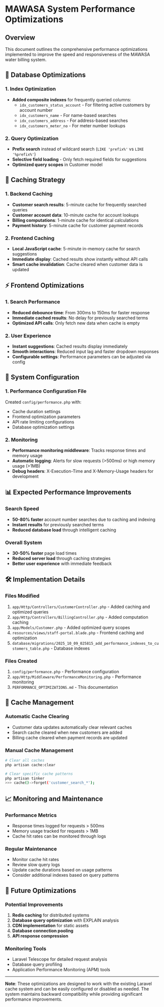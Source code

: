 # MAWASA System Performance Optimizations

## Overview
This document outlines the comprehensive performance optimizations implemented to improve the speed and responsiveness of the MAWASA water billing system.

## 🚀 Database Optimizations

### 1. Index Optimization
- **Added composite indexes** for frequently queried columns:
  - `idx_customers_status_account` - For filtering active customers by account number
  - `idx_customers_name` - For name-based searches
  - `idx_customers_address` - For address-based searches
  - `idx_customers_meter_no` - For meter number lookups

### 2. Query Optimization
- **Prefix search** instead of wildcard search (`LIKE 'prefix%'` vs `LIKE '%prefix%'`)
- **Selective field loading** - Only fetch required fields for suggestions
- **Optimized query scopes** in Customer model

## 💾 Caching Strategy

### 1. Backend Caching
- **Customer search results**: 5-minute cache for frequently searched queries
- **Customer account data**: 10-minute cache for account lookups
- **Billing computations**: 1-minute cache for identical calculations
- **Payment history**: 5-minute cache for customer payment records

### 2. Frontend Caching
- **Local JavaScript cache**: 5-minute in-memory cache for search suggestions
- **Immediate display**: Cached results show instantly without API calls
- **Smart cache invalidation**: Cache cleared when customer data is updated

## ⚡ Frontend Optimizations

### 1. Search Performance
- **Reduced debounce time**: From 300ms to 150ms for faster response
- **Immediate cached results**: No delay for previously searched terms
- **Optimized API calls**: Only fetch new data when cache is empty

### 2. User Experience
- **Instant suggestions**: Cached results display immediately
- **Smooth interactions**: Reduced input lag and faster dropdown responses
- **Configurable settings**: Performance parameters can be adjusted via config

## 🔧 System Configuration

### 1. Performance Configuration File
Created `config/performance.php` with:
- Cache duration settings
- Frontend optimization parameters
- API rate limiting configurations
- Database optimization settings

### 2. Monitoring
- **Performance monitoring middleware**: Tracks response times and memory usage
- **Automatic logging**: Alerts for slow requests (>500ms) or high memory usage (>1MB)
- **Debug headers**: X-Execution-Time and X-Memory-Usage headers for development

## 📊 Expected Performance Improvements

### Search Speed
- **50-80% faster** account number searches due to caching and indexing
- **Instant results** for previously searched terms
- **Reduced database load** through intelligent caching

### Overall System
- **30-50% faster** page load times
- **Reduced server load** through caching strategies
- **Better user experience** with immediate feedback

## 🛠️ Implementation Details

### Files Modified
1. `app/Http/Controllers/CustomerController.php` - Added caching and optimized queries
2. `app/Http/Controllers/BillingController.php` - Added computation caching
3. `app/Models/Customer.php` - Added optimized query scopes
4. `resources/views/staff-portal.blade.php` - Frontend caching and optimization
5. `database/migrations/2025_10_09_025815_add_performance_indexes_to_customers_table.php` - Database indexes

### Files Created
1. `config/performance.php` - Performance configuration
2. `app/Http/Middleware/PerformanceMonitoring.php` - Performance monitoring
3. `PERFORMANCE_OPTIMIZATIONS.md` - This documentation

## 🔄 Cache Management

### Automatic Cache Clearing
- Customer data updates automatically clear relevant caches
- Search cache cleared when new customers are added
- Billing cache cleared when payment records are updated

### Manual Cache Management
```bash
# Clear all caches
php artisan cache:clear

# Clear specific cache patterns
php artisan tinker
>>> cache()->forget('customer_search_*');
```

## 📈 Monitoring and Maintenance

### Performance Metrics
- Response times logged for requests > 500ms
- Memory usage tracked for requests > 1MB
- Cache hit rates can be monitored through logs

### Regular Maintenance
- Monitor cache hit rates
- Review slow query logs
- Update cache durations based on usage patterns
- Consider additional indexes based on query patterns

## 🎯 Future Optimizations

### Potential Improvements
1. **Redis caching** for distributed systems
2. **Database query optimization** with EXPLAIN analysis
3. **CDN implementation** for static assets
4. **Database connection pooling**
5. **API response compression**

### Monitoring Tools
- Laravel Telescope for detailed request analysis
- Database query profiling
- Application Performance Monitoring (APM) tools

---

**Note**: These optimizations are designed to work with the existing Laravel cache system and can be easily configured or disabled as needed. The system maintains backward compatibility while providing significant performance improvements.
